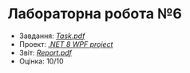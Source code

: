 # Лабораторна робота №6

- Завдання: [*Task.pdf*](./Task.pdf)
- Проект: [*.NET 8 WPF project*](./src/)
- Звіт: [*Report.pdf*](./Report.pdf)
- Оцінка: 10/10
